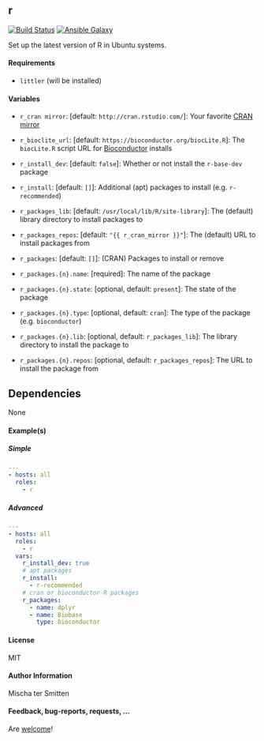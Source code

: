 ## r
 
[![Build Status](https://travis-ci.org/Oefenweb/ansible-r.svg?branch=master)](https://travis-ci.org/Oefenweb/ansible-r) [![Ansible Galaxy](http://img.shields.io/badge/ansible--galaxy-r-blue.svg)](https://galaxy.ansible.com/list#/roles/3831)

Set up the latest version of R in Ubuntu systems.

#### Requirements

* `littler` (will be installed)

#### Variables

* `r_cran mirror`: [default: `http://cran.rstudio.com/`]: Your favorite [CRAN mirror](http://cran.r-project.org/mirrors.html)
* `r_bioclite_url`: [default: `https://bioconductor.org/biocLite.R`]: The `biocLite.R` script URL for [Bioconductor](http://bioconductor.org/) installs

* `r_install_dev`: [default: `false`]: Whether or not install the `r-base-dev` package
* `r_install`: [default: `[]`]: Additional (apt) packages to install (e.g. `r-recommended`)

* `r_packages_lib`: [default: `/usr/local/lib/R/site-library`]: The (default) library directory to install packages to
* `r_packages_repos`: [default: `"{{ r_cran_mirror }}"`]: The (default) URL to install packages from

* `r_packages`: [default: `[]`]: (CRAN) Packages to install or remove
* `r_packages.{n}.name`: [required]: The name of the package
* `r_packages.{n}.state`: [optional, default: `present`]: The state of the package
* `r_packages.{n}.type`: [optional, default: `cran`]: The type of the package (e.g. `bioconductor`)
* `r_packages.{n}.lib`: [optional, default: `r_packages_lib`]: The library directory to install the package to
* `r_packages.{n}.repos`: [optional, default: `r_packages_repos`]: The URL to install the package from

## Dependencies

None

#### Example(s)

##### Simple

```yaml
---
- hosts: all
  roles:
    - r
```

##### Advanced

```yaml
---
- hosts: all
  roles:
    - r
  vars:
    r_install_dev: true
    # apt packages
    r_install:
      - r-recommended
    # cran or bioconductor R packages
    r_packages:
      - name: dplyr
      - name: Biobase
        type: bioconductor
```

#### License

MIT

#### Author Information

Mischa ter Smitten

#### Feedback, bug-reports, requests, ...

Are [welcome](https://github.com/Oefenweb/ansible-r/issues)!
